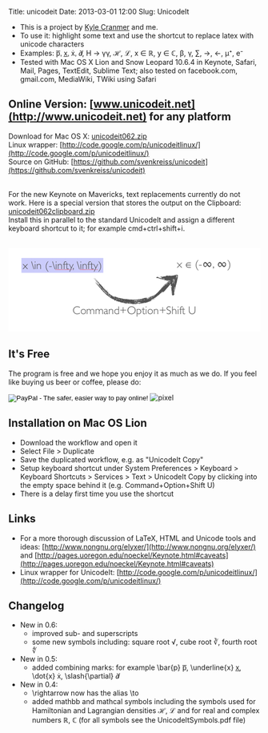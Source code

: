 Title: unicodeit
Date: 2013-03-01 12:00
Slug: UnicodeIt



* This is a project by [Kyle Cranmer](http://physics.as.nyu.edu/object/KyleCranmer.html) and me.
* To use it: highlight some text and use the shortcut to replace latex with unicode characters
* Examples: <span style="font-family:sans-serif">p̅, x̲, ẋ, ∂̸</span>, H → γγ, ℋ, ℒ, x ∈ ℝ, y ∈ ℂ, β, γ, ∑, →, ←, μ⁺, e⁻
* Tested with Mac OS X Lion and Snow Leopard 10.6.4 in Keynote, Safari, Mail, Pages, TextEdit, Sublime Text; also tested on facebook.com, gmail.com, MediaWiki, TWiki using Safari


## Online Version: [www.unicodeit.net](http://www.unicodeit.net) for any platform

Download for Mac OS X: [unicodeit062.zip](http://bit.ly/PURul8)<br />
Linux wrapper: [http://code.google.com/p/unicodeitlinux/](http://code.google.com/p/unicodeitlinux/)<br />
Source on GitHub: [https://github.com/svenkreiss/unicodeit](https://github.com/svenkreiss/unicodeit)<br /><br />

For the new Keynote on Mavericks, text replacements currently do not work. Here is a special version that stores the output on the Clipboard: [unicodeit062clipboard.zip](http://bit.ly/1hltYID)<br />
Install this in parallel to the standard UnicodeIt and assign a different keyboard shortcut to it; for example cmd+ctrl+shift+i.
<br /><br />



![explanation](/images/unicodeit_explanation.png)



## It's Free

The program is free and we hope you enjoy it as much as we do. If you feel like buying us beer or coffee, please do:

<div>
<form action="https://www.paypal.com/cgi-bin/webscr" method="post">
<input type="hidden" name="cmd" value="_s-xclick">
<input type="hidden" name="hosted_button_id" value="ZT77WA6BZUWRE">
<input type="image" src="https://www.paypal.com/en_US/i/btn/btn_donate_SM.gif" name="submit" alt="PayPal - The safer, easier way to pay online!">
<img alt="pixel" border="0" src="https://www.paypal.com/en_US/i/scr/pixel.gif" width="1" height="1">
</form>
</div>


## Installation on Mac OS Lion

* Download the workflow and open it
* Select File > Duplicate
* Save the duplicated workflow, e.g. as "UnicodeIt Copy"
* Setup keyboard shortcut under System Preferences > Keyboard > Keyboard Shortcuts > Services > Text > UnicodeIt&nbsp;Copy by clicking into the empty space behind it (e.g. Command+Option+Shift&nbsp;U)
* There is a delay first time you use the shortcut


## Links

* For a more thorough discussion of LaTeX, HTML and Unicode tools and ideas: [http://www.nongnu.org/elyxer/](http://www.nongnu.org/elyxer/) and [http://pages.uoregon.edu/noeckel/Keynote.html#caveats](http://pages.uoregon.edu/noeckel/Keynote.html#caveats)
* Linux wrapper for UnicodeIt: [http://code.google.com/p/unicodeitlinux/](http://code.google.com/p/unicodeitlinux/)


## Changelog

* New in 0.6:
    * improved sub- and superscripts
    * some new symbols including: square root √, cube root ∛, fourth root ∜
* New in 0.5:
    * added combining marks: for example \bar{p} <span style="font-family:sans-serif">p̅</span>, \underline{x} <span style="font-family:sans-serif">x̲</span>, \dot{x} <span style="font-family:sans-serif">ẋ</span>, \slash{\partial} <span style="font-family:sans-serif">∂̸</span>
* New in 0.4:
    * \rightarrow now has the alias \to
    * added mathbb and mathcal symbols including the symbols used for Hamiltonian and Lagrangian densities ℋ, ℒ and for real and complex numbers ℝ, ℂ (for all symbols see the UnicodeItSymbols.pdf file)
